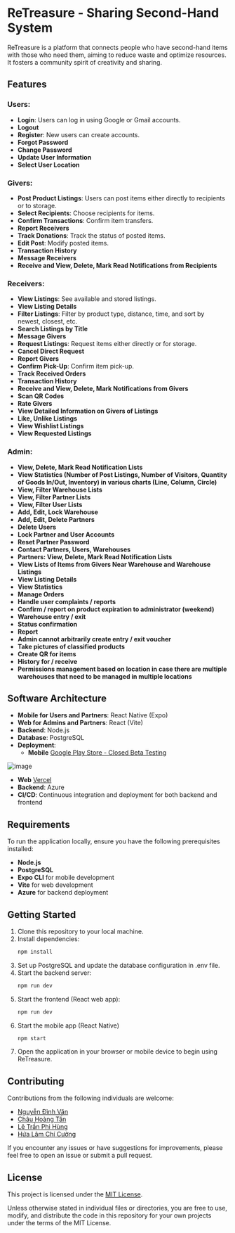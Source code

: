# ReTreasure - Sharing Second-Hand System

ReTreasure is a platform that connects people who have second-hand items with those who need them, aiming to reduce waste and optimize resources. It fosters a community spirit of creativity and sharing.

## Features

### Users:
- **Login**: Users can log in using Google or Gmail accounts.
- **Logout**
- **Register**: New users can create accounts.
- **Forgot Password**
- **Change Password**
- **Update User Information**
- **Select User Location**

### Givers:
- **Post Product Listings**: Users can post items either directly to recipients or to storage.
- **Select Recipients**: Choose recipients for items.
- **Confirm Transactions**: Confirm item transfers.
- **Report Receivers**
- **Track Donations**: Track the status of posted items.
- **Edit Post**: Modify posted items.
- **Transaction History**
- **Message Receivers**
- **Receive and View, Delete, Mark Read Notifications from Recipients**

### Receivers:
- **View Listings**: See available and stored listings.
- **View Listing Details**
- **Filter Listings**: Filter by product type, distance, time, and sort by newest, closest, etc.
- **Search Listings by Title**
- **Message Givers**
- **Request Listings**: Request items either directly or for storage.
- **Cancel Direct Request**
- **Report Givers**
- **Confirm Pick-Up**: Confirm item pick-up.
- **Track Received Orders**
- **Transaction History**
- **Receive and View, Delete, Mark Notifications from Givers**
- **Scan QR Codes**
- **Rate Givers**
- **View Detailed Information on Givers of Listings**
- **Like, Unlike Listings**
- **View Wishlist Listings**
- **View Requested Listings**

### Admin:
- **View, Delete, Mark Read Notification Lists**
- **View Statistics (Number of Post Listings, Number of Visitors, Quantity of Goods In/Out, Inventory) in various charts (Line, Column, Circle)**
- **View, Filter Warehouse Lists**
- **View, Filter Partner Lists**
- **View, Filter User Lists**
- **Add, Edit, Lock Warehouse**
- **Add, Edit, Delete Partners**
- **Delete Users**
- **Lock Partner and User Accounts**
- **Reset Partner Password**
- **Contact Partners, Users, Warehouses**
- **Partners: View, Delete, Mark Read Notification Lists**
- **View Lists of Items from Givers Near Warehouse and Warehouse Listings**
- **View Listing Details**
- **View Statistics**
- **Manage Orders**
- **Handle user complaints / reports**
- **Confirm / report on product expiration to administrator (weekend)**
- **Warehouse entry / exit**
- **Status confirmation**
- **Report**
- **Admin cannot arbitrarily create entry / exit voucher**
- **Take pictures of classified products**
- **Create QR for items**
- **History for / receive**
- **Permissions management based on location in case there are multiple warehouses that need to be managed in multiple locations**

## Software Architecture

- **Mobile for Users and Partners**: React Native (Expo)
- **Web for Admins and Partners**: React (Vite)
- **Backend**: Node.js
- **Database**: PostgreSQL
- **Deployment**:
  - **Mobile** [Google Play Store - Closed Beta Testing](https://play.google.com/store/apps/details?id=com.retreasure.frontendmobile)

![image](https://github.com/Vawnndv/Sharing-Second-hand-System/assets/90141979/cc1d0890-959d-4b67-b417-ba5b3138dba7)


  - **Web** [Vercel](https://sharing-second-hand-system.vercel.app/)
  - **Backend**: Azure
- **CI/CD**: Continuous integration and deployment for both backend and frontend

## Requirements

To run the application locally, ensure you have the following prerequisites installed:

- **Node.js**
- **PostgreSQL**
- **Expo CLI** for mobile development
- **Vite** for web development
- **Azure** for backend deployment

## Getting Started

1. Clone this repository to your local machine.
2. Install dependencies:
   ```bash
   npm install
3. Set up PostgreSQL and update the database configuration in .env file.
4. Start the backend server:
   ```bash
   npm run dev
5. Start the frontend (React web app):
   ```bash
   npm run dev
6. Start the mobile app (React Native)
   ```bash
   npm start
7. Open the application in your browser or mobile device to begin using ReTreasure.

## Contributing

Contributions from the following individuals are welcome:
- [Nguyễn Đình Văn](https://github.com/Vawnndv)
- [Châu Hoàng Tấn](https://github.com/ChauHoangTan)
- [Lê Trần Phi Hùng](https://github.com/LTPhiHung)
- [Hứa Lâm Chí Cường](https://github.com/hualamchicuong)

If you encounter any issues or have suggestions for improvements, please feel free to open an issue or submit a pull request.

## License

This project is licensed under the [MIT License](LICENSE).

Unless otherwise stated in individual files or directories, you are free to use, modify, and distribute the code in this repository for your own projects under the terms of the MIT License.

